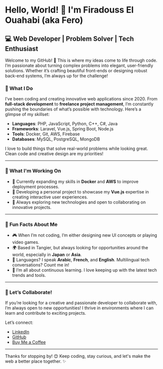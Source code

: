 # Hello, World! 👋 I'm Firadouss El Ouahabi (aka Fero)

## 💻 Web Developer | Problem Solver | Tech Enthusiast

Welcome to my GitHub! 🚀 This is where my ideas come to life through code. I’m passionate about turning complex problems into elegant, user-friendly solutions. Whether it’s crafting beautiful front-ends or designing robust back-end systems, I’m always up for the challenge!

### 🔧 What I Do
I’ve been coding and creating innovative web applications since 2020. From **full-stack development** to **freelance project management**, I’m constantly pushing the boundaries of what’s possible with technology. Here’s a glimpse of my skillset:
- **Languages**: PHP, JavaScript, Python, C++, C#, Java
- **Frameworks**: Laravel, Vue.js, Spring Boot, Node.js
- **Tools**: Docker, Git, AWS, Firebase
- **Databases**: MySQL, PostgreSQL, MongoDB

I love to build things that solve real-world problems while looking great. Clean code and creative design are my priorities!

---

### 🔭 What I'm Working On
- 🌱 Currently expanding my skills in **Docker** and **AWS** to improve deployment processes.
- 🎨 Developing a personal project to showcase my **Vue.js** expertise in creating interactive user experiences.
- 👾 Always exploring new technologies and open to collaborating on innovative projects.

---

### 🌟 Fun Facts About Me
- 🎮 When I’m not coding, I’m either designing new UI concepts or playing video games.
- 🌍 Based in Tangier, but always looking for opportunities around the world, especially in **Japan** or **Asia**.
- 💬 Languages? I speak **Arabic**, **French**, and **English**. Multilingual tech conversations? Count me in!
- 🚀 I’m all about continuous learning. I love keeping up with the latest tech trends and tools.

---

### 🤝 Let’s Collaborate!
If you’re looking for a creative and passionate developer to collaborate with, I’m always open to new opportunities! I thrive in environments where I can learn and contribute to exciting projects.

Let’s connect:
- [LinkedIn](https://www.linkedin.com/in/firdaouss-el-ouahabi-9203a7181/)
- [GitHub](https://github.com/FeRoRin)
- [Buy Me a Coffee](https://www.buymeacoffee.com/Fero)

---

Thanks for stopping by! 😊 Keep coding, stay curious, and let's make the web a better place together. ✨

